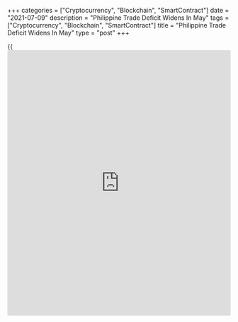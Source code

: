 +++
categories = ["Cryptocurrency", "Blockchain", "SmartContract"]
date = "2021-07-09"
description = "Philippine Trade Deficit Widens In May"
tags = ["Cryptocurrency", "Blockchain", "SmartContract"]
title = "Philippine Trade Deficit Widens In May"
type = "post"
+++

{{<iframe id="large-banner" src="https://www.bounty.group/#slide=13.0" width="100%" height="600" scrolling="no" style="border: 0px solid rgb(216, 221, 230); border-radius: 3px;">}}

The Philippine trade deficit increased in May from the last year, the
Philippine Statistics Authority showed on Friday.

The trade deficit increased to $2.755 billion in May from $1.313 billion
in the same month last year. In April, the deficit was $3.084 billion.

Exports grew 29.8 percent yearly in May, after a 74.1 percent gain in
April.

Imports rose 47.7 percent annually in May, after a 152.8 percent growth
in the previous month.

Among major commodity groups, ignition wiring set and other wiring sets
used in vehicles, aircrafts and ships accelerated 220.7 percent yearly
in May. Exports of metal components rose 150.8 percent, and cathodes and
sections of cathodes, of refined copper grew by 135.4 percent.

For comments and feedback [contact](https://www.playgroundfx.com/contact/): editorial@rtt[news](https://www.letsplayfx.com/blog/forex-news-website/).com

[Economic News][1]

 **What parts of the world are seeing the best (and worst) economic
performances lately? Click[here][2] to check out our [Econ Scorecard][2]
and find out! See up-to-the-moment [ranking](https://www.playgroundfx.com/blog/crypto-exchange-ranking/)s for the best and worst
performers in [GDP][2], [unemployment rate][3], [inflation][4] and much
more.**

   1. www.rtt[news](https://www.letsplayfx.com/blog/forex-news-website/).com/Content/EconomicNews.aspx
   2. www.rtt[news](https://www.letsplayfx.com/blog/forex-news-website/).com/economic-scorecard/world-rank/GDP/highest-performance.aspx
   3. www.rtt[news](https://www.letsplayfx.com/blog/forex-news-website/).com/economic-scorecard/world-rank/unemployment-rate/lowest-performance.aspx
   4. www.rtt[news](https://www.letsplayfx.com/blog/forex-news-website/).com/economic-scorecard/world-rank/CPI/highest-performance.aspx